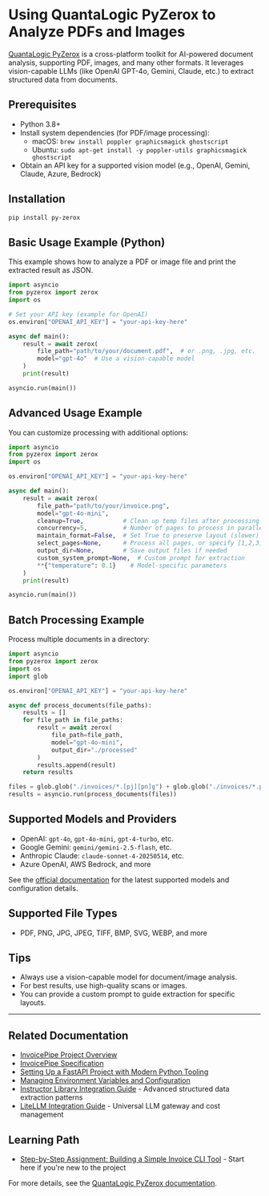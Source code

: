 # Using QuantaLogic PyZerox to Analyze PDFs and Images

[QuantaLogic PyZerox](https://github.com/quantalogic/quantalogic-pyzerox) is a cross-platform toolkit for AI-powered document analysis, supporting PDF, images, and many other formats. It leverages vision-capable LLMs (like OpenAI GPT-4o, Gemini, Claude, etc.) to extract structured data from documents.

## Prerequisites

- Python 3.8+
- Install system dependencies (for PDF/image processing):
  - macOS: `brew install poppler graphicsmagick ghostscript`
  - Ubuntu: `sudo apt-get install -y poppler-utils graphicsmagick ghostscript`
- Obtain an API key for a supported vision model (e.g., OpenAI, Gemini, Claude, Azure, Bedrock)

## Installation

```bash
pip install py-zerox
```

## Basic Usage Example (Python)

This example shows how to analyze a PDF or image file and print the extracted result as JSON.

```python
import asyncio
from pyzerox import zerox
import os

# Set your API key (example for OpenAI)
os.environ["OPENAI_API_KEY"] = "your-api-key-here"

async def main():
    result = await zerox(
        file_path="path/to/your/document.pdf",  # or .png, .jpg, etc.
        model="gpt-4o"  # Use a vision-capable model
    )
    print(result)

asyncio.run(main())
```

## Advanced Usage Example

You can customize processing with additional options:

```python
import asyncio
from pyzerox import zerox
import os

os.environ["OPENAI_API_KEY"] = "your-api-key-here"

async def main():
    result = await zerox(
        file_path="path/to/your/invoice.png",
        model="gpt-4o-mini",
        cleanup=True,           # Clean up temp files after processing
        concurrency=5,          # Number of pages to process in parallel
        maintain_format=False,  # Set True to preserve layout (slower)
        select_pages=None,      # Process all pages, or specify [1,2,3]
        output_dir=None,        # Save output files if needed
        custom_system_prompt=None,  # Custom prompt for extraction
        **{"temperature": 0.1}    # Model-specific parameters
    )
    print(result)

asyncio.run(main())
```

## Batch Processing Example

Process multiple documents in a directory:

```python
import asyncio
from pyzerox import zerox
import os
import glob

os.environ["OPENAI_API_KEY"] = "your-api-key-here"

async def process_documents(file_paths):
    results = []
    for file_path in file_paths:
        result = await zerox(
            file_path=file_path,
            model="gpt-4o-mini",
            output_dir="./processed"
        )
        results.append(result)
    return results

files = glob.glob("./invoices/*.[pj][pn]g") + glob.glob("./invoices/*.pdf")
results = asyncio.run(process_documents(files))
```

## Supported Models and Providers

- OpenAI: `gpt-4o`, `gpt-4o-mini`, `gpt-4-turbo`, etc.
- Google Gemini: `gemini/gemini-2.5-flash`, etc.
- Anthropic Claude: `claude-sonnet-4-20250514`, etc.
- Azure OpenAI, AWS Bedrock, and more

See the [official documentation](https://github.com/quantalogic/quantalogic-pyzerox#-supported-vision-models) for the latest supported models and configuration details.

## Supported File Types

- PDF, PNG, JPG, JPEG, TIFF, BMP, SVG, WEBP, and more

## Tips

- Always use a vision-capable model for document/image analysis.
- For best results, use high-quality scans or images.
- You can provide a custom prompt to guide extraction for specific layouts.

---

## Related Documentation

- [InvoicePipe Project Overview](../README.md)
- [InvoicePipe Specification](spec-invoice.md)
- [Setting Up a FastAPI Project with Modern Python Tooling](setup-fastapi-project.md)
- [Managing Environment Variables and Configuration](managing-env-files.md)
- [Instructor Library Integration Guide](instructor-integration-guide.md) - Advanced structured data extraction patterns
- [LiteLLM Integration Guide](litellm-integration-guide.md) - Universal LLM gateway and cost management

## Learning Path

- [Step-by-Step Assignment: Building a Simple Invoice CLI Tool](preparation-work/step-by-step-assignment.md) - Start here if you're new to the project

For more details, see the [QuantaLogic PyZerox documentation](https://github.com/quantalogic/quantalogic-pyzerox).
